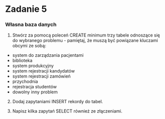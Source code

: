 # Zadanie 5

### Własna baza danych

1) Stwórz za pomocą poleceń CREATE minimum trzy tabele odnoszące się do wybranego problemu - pamiętaj, że muszą być powiązane kluczami obcymi ze sobą:

- system do zarządzania pacjentami
- biblioteka
- system produkcyjny 
- system rejestracji kandydatów
- system rejestracji zamówień
- przychodnia
- rejestracja studentów
- dowolny inny problem

2) Dodaj zapytaniami INSERT rekordy do tabel.

3) Napisz kilka zapytań SELECT również ze złączeniami.